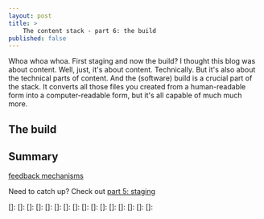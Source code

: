 ```yaml
---
layout: post
title: >
    The content stack - part 6: the build
published: false
---
```


Whoa whoa whoa. First staging and now the build? I thought this blog was about content. Well, just, it's about content. Technically. But it's also about the technical parts of content. And the (software) build is a crucial part of the stack. It converts all those files you created from a human-readable form into a computer-readable form, but it's all capable of much much more.

## The build



## Summary

[feedback mechanisms](../coming-soon)

Need to catch up? Check out [part 5: staging](../content-stack-build)

[Software build]: https://en.wikipedia.org/wiki/Software_build
[]: 
[]: 
[]: 
[]: 
[]: 
[]: 
[]: 
[]: 
[]: 
[]: 
[]: 
[]: 
[]: 
[]: 
[]: 
[]: 